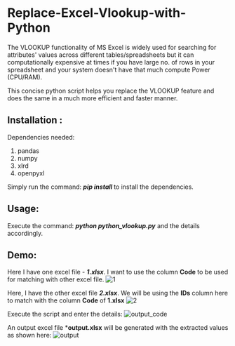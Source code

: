 # Replace-Excel-Vlookup-with-Python

The VLOOKUP functionality of MS Excel is widely used for searching for attributes' values across different tables/spreadsheets but it can computationally expensive at times if you have large no. of rows in your spreadsheet and your system doesn't have that much compute Power (CPU/RAM).

This concise python script helps you replace the VLOOKUP feature and does the same in a much more efficient and faster manner.

## Installation :
Dependencies needed:
1. pandas
2. numpy
3. xlrd
4. openpyxl

Simply run the command: ***pip install <package name>*** to install the dependencies.
  
 ## Usage:
 Execute the command: ***python python_vlookup.py*** and the details accordingly.
 
 ## Demo:
 Here I have one excel file - ***1.xlsx***. I want to use the column **Code** to be used for matching with other excel file.
 ![1](https://user-images.githubusercontent.com/29462447/82623478-e2a95200-9bfd-11ea-86af-06bf73966c9c.png)

Here, I have the other excel file ***2.xlsx***. We will be using the **IDs** column here to match with the column **Code** of **1.xlsx**
![2](https://user-images.githubusercontent.com/29462447/82623492-e6d56f80-9bfd-11ea-9e7b-babd0ea3ba34.png)

Execute the script and enter the details:
![output_code](https://user-images.githubusercontent.com/29462447/82623504-ee951400-9bfd-11ea-8680-24a3182dd49e.png)

An output excel file ***output.xlsx** will be generated with the extracted values as shown here:
![output](https://user-images.githubusercontent.com/29462447/82623511-f359c800-9bfd-11ea-8512-d9c7eadb2871.png)

